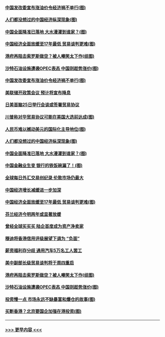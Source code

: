 #### [中国发改委宣布涨油价令经济祸不单行(图)](../pages/p5/907751.md?t=09181600) 
#### [人们都没想过的中国经济纵深现象(图)](../pages/p5/907684.md?t=09181600) 
#### [中国全面降准已落地 大水漫灌到谁家？(图)](../pages/p5/907688.md?t=09181600) 
#### [中国经济全面放缓至17年最低 贸易谈判更难(图)](../pages/p5/907648.md?t=09181600) 
#### [港府再阻击索罗斯做空？被人嘲笑太下作(组图)](../pages/p5/907637.md?t=09181600) 
#### [沙特石油设施遭袭OPEC表态 中国则趁势涨价(图)](../pages/p5/907570.md?t=09181600) 
#### [中国发改委宣布涨油价令经济祸不单行(图)](../pages/p5/907751.md?t=09181600) 
#### [美联储开政策会议 预计将宣布降息](../pages/p5/907739.md?t=09181600) 
#### [日美首脑25日举行会谈或签署贸易协议](../pages/p5/907734.md?t=09181600) 
#### [川普称对华贸易协议可能在美国大选前达成(图)](../pages/p5/907707.md?t=09181600) 
#### [人民币难以撼动美元的国际化主导地位(图)](../pages/p5/907705.md?t=09181600) 
#### [人们都没想过的中国经济纵深现象(图)](../pages/p5/907684.md?t=09181600) 
#### [中国全面降准已落地 大水漫灌到谁家？(图)](../pages/p5/907688.md?t=09181600) 
#### [中国金融业生变 银行的铁饭碗漏了！(图)](../pages/p5/907683.md?t=09181600) 
#### [全球每日外汇交易创纪录 伦敦市场仍最大](../pages/p5/907685.md?t=09181600) 
#### [中国经济增长减缓进一步加深](../pages/p5/907649.md?t=09181600) 
#### [中国经济全面放缓至17年最低 贸易谈判更难(图)](../pages/p5/907648.md?t=09181600) 
#### [芬兰经济今明两年或显著放缓](../pages/p5/907643.md?t=09181600) 
#### [曾经全球买买买 陆企首度成为资产净卖家](../pages/p5/907641.md?t=09181600) 
#### [穆迪将香港信用评级展望下调为 “负面”](../pages/p5/907640.md?t=09181600) 
#### [薪资福利存分歧 通用汽车5万名工人罢工](../pages/p5/907639.md?t=09181600) 
#### [美中副部长级贸易谈判将于周四重启](../pages/p5/907638.md?t=09181600) 
#### [港府再阻击索罗斯做空？被人嘲笑太下作(组图)](../pages/p5/907637.md?t=09181600) 
#### [沙特石油设施遭袭OPEC表态 中国则趁势涨价(图)](../pages/p5/907570.md?t=09181600) 
#### [投资慢一点 市场永远不缺暴富和爆仓的故事(图)](../pages/p5/907564.md?t=09181600) 
#### [买断香港？北京要国企加强在港投资(图)](../pages/p5/907582.md?t=09181600) 

----
#### [ >>> 更早内容 <<< ](../indexes/p5-earlier.md)
